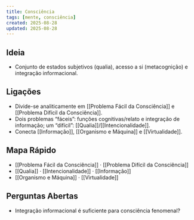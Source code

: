 ```yaml
---
title: Consciência
tags: [mente, consciência]
created: 2025-08-28
updated: 2025-08-28
---
```


## Ideia
- Conjunto de estados subjetivos (qualia), acesso a si (metacognição) e integração informacional.

## Ligações
- Divide-se analiticamente em [[Problema Fácil da Consciência]] e [[Problema Difícil da Consciência]].
- Dois problemas “fáceis”: funções cognitivas/relato e integração de informação; um “difícil”: [[Qualia]]/[[Intencionalidade]].
- Conecta [[Informação]], [[Organismo e Máquina]] e [[Virtualidade]].
## Mapa Rápido
- [[Problema Fácil da Consciência]] · [[Problema Difícil da Consciência]]
- [[Qualia]] · [[Intencionalidade]] · [[Informação]]
- [[Organismo e Máquina]] · [[Virtualidade]]

## Perguntas Abertas
- Integração informacional é suficiente para consciência fenomenal?
